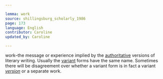 ```yaml
---

lemma: work
source: shillingsburg_scholarly_1986
page: 173
language: English
contributor: Caroline
updated_by: Caroline

---
```


work–the message or experience implied by the [authoritative](authoritative.html) versions of literary writing. Usually the [variant](variant.html) forms have the same name. Sometimes there will be disagreement over whether a variant form is in fact a variant _[version](version.html)_ or a separate work.
